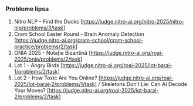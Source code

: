 ### Probleme lipsa

1. Nitro NLP - Find the Ducks [https://judge.nitro-ai.org/nitro-2025/nitro-nlp/problems/3/task]
2. Cram School Easter Round - Brain Anomaly Detection [https://judge.nitro-ai.org/cram-school/cram-school-practice/problems/2/task]
3. ONIA 2025 - Notație Bizantină [https://judge.nitro-ai.org/roai-2025/onia/problems/2/task]
4. Lot 1 - Angry Birds [https://judge.nitro-ai.org/roai-2025/lot-baraj-1/problems/2/task]
5. Lot 2 - How Toxic Are You Online? [https://judge.nitro-ai.org/roai-2025/lot-baraj-2/problems/1/task] / Skeletons Don’t Lie: Can AI Decode Your Moves? [https://judge.nitro-ai.org/roai-2025/lot-baraj-2/problems/2/task]
